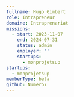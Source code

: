 ```yaml
---
fullname: Hugo Gimbert
role: Intrapreneur
domaine: Intraprenariat
missions:
  - start: 2023-11-07
    end: 2024-07-31
    status: admin
    employer: ''
    startups:
      - monprojetsup
startups:
  - monprojetsup
memberType: beta
github: Numero7
---
```

